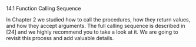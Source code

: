 14.1 Function Calling Sequence

In Chapter 2 we studied how to call the procedures, how they return values, and how they accept arguments. The full calling sequence is described in \[24\] and we highly recommend you to take a look at it. We are going to revisit this process and add valuable details.

